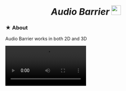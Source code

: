 <h1><div align="center"><i> Audio Barrier </i><img height="30px" position="" src="https://github.com/Yunasawa/YNL-Audio/assets/113672166/2bb91d4e-d811-472a-800c-e34a62a59ed7" alt="script"></div></h1>

<h3> ★ About </h3>

Audio Barrier works in both 2D and 3D 

<video width="50%" src="https://github.com/Yunasawa/YNL-Audio/assets/113672166/4144169d-2541-4c29-b7f9-43d0d51c2494" alt="hello">
<video width="50%" src="https://github.com/Yunasawa/YNL-Audio/assets/113672166/1a047054-1a4f-4a0f-9e4d-7a32b9db84b6" alt="aaa">




